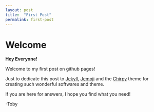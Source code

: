 ```yaml
---
layout: post
title:  "First Post"
permalink: first-post
---
```


# Welcome

**Hey Everyone!** 

Welcome to my first post on github pages!

Just to dedicate this post to [Jekyll](https://github.com/jekyll/jekyll), [Jemoji](https://github.com/jekyll/jemoji) and the [Chirpy](https://github.com/cotes2020/jekyll-theme-chirpy) theme for creating such wonderful softwares and theme.

If you are here for answers, I hope you find what you need!

-Toby